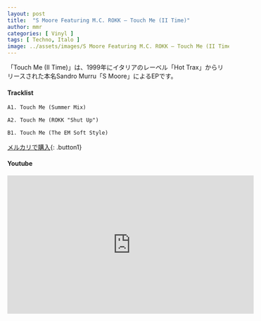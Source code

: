 ```yaml
---
layout: post
title:  "S Moore Featuring M.C. ROKK – Touch Me (II Time)"
author: mmr
categories: [ Vinyl ]
tags: [ Techno, Italo ]
image: ../assets/images/S Moore Featuring M.C. ROKK – Touch Me (II Time).jpg
---
```


「Touch Me (II Time)」は、1999年にイタリアのレーベル「Hot Trax」からリリースされた本名Sandro Murru「S Moore」によるEPです。

#### Tracklist
```md
A1. Touch Me (Summer Mix)

A2. Touch Me (ROKK "Shut Up")

B1. Touch Me (The EM Soft Style)
```

[メルカリで購入](https://jp.mercari.com/item/m61650546749?afid=6142608987){: .button1}

#### Youtube
<iframe width="560" height="315" src="https://www.youtube.com/embed/1UhPUUlyfPM?si=Xgqc56sF0LG4liXM" title="YouTube video player" frameborder="0" allow="accelerometer; autoplay; clipboard-write; encrypted-media; gyroscope; picture-in-picture; web-share" referrerpolicy="strict-origin-when-cross-origin" allowfullscreen></iframe>